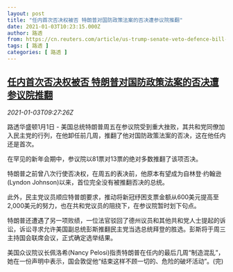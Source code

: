 ```yaml
---
layout: post
title: "任内首次否决权被否 特朗普对国防政策法案的否决遭参议院推翻"
date: 2021-01-03T10:23:15.000Z
author: 路透
from: https://cn.reuters.com/article/us-trump-senate-veto-defence-bill-0103-idCNKBS29807V
tags: [ 路透 ]
categories: [ 路透 ]
---
```

<!--1609669395000-->
[任内首次否决权被否 特朗普对国防政策法案的否决遭参议院推翻](https://cn.reuters.com/article/us-trump-senate-veto-defence-bill-0103-idCNKBS29807V)
------

<div>
<div><i>2021-01-03T09:27:26Z</i></div><p>路透华盛顿1月1日 - 美国总统特朗普周五在参议院受到重大挫败，其共和党同僚加入民主党的行列，在他卸任前几周，推翻了他对国防政策法案的否决，这在他任内还是首次。</p><p>在罕见的新年会期中，参议院以81票对13票的绝对多数推翻了该项否决。</p><p>特朗普之前曾八次行使否决权，在周五的表决前，他原本有望成为自林登·约翰逊(Lyndon Johnson)以来，首位完全没有被推翻否决的总统。</p><p>此外，民主党议员顺应特普朗要求，推动将新冠纾困支票金额从600美元提高至2,000美元的努力，也在共和党议员的阻挠下，在参议院暂时划下句点。</p><p>特朗普还遭遇了另一项败绩，一位法官驳回了德州议员和其他共和党人士提起的诉讼，诉讼寻求允许美国副总统彭斯推翻民主党当选总统拜登的胜选。彭斯将于周三主持国会联席会议，正式确定选举结果。</p><p>美国众议院议长佩洛希(Nancy Pelosi)指责特朗普在任内的最后几周“制造混乱”，她在一份声明中表示，国会敦促他“结束这样不顾一切的、危险的破坏活动”。(完)</p>
</div>
